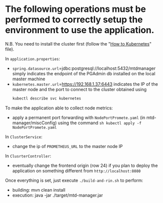# The following operations must be performed to correctly setup the environment to use the application. 
N.B. You need to install the cluster first (follow the "[How to Kubernetes](How_to_kubernetes.md)" file).

In `application.properties`:
  - `spring.datasource.url`=jdbc:postgresql://localhost:5432/mtdmanager simply indicates the endpoint of the PGAdmin db installed on the local master machine
  - `kubernetes.master.url`=https://192.168.1.37:6443 indicates the IP of the master node and the port to connect to the cluster obtained using
      ```sh
      kubectl describe svc kubernetes
      ```
      
To make the application able to collect node metrics:
  - apply a permanent port forwarding with `NodePortPromete.yaml` (in mtd-manager/miscConfig) using the command
        ```sh
        kubectl apply -f NodePortPromete.yaml
        ```
    
In `ClusterService`:
  - change the ip of `PROMETHEUS_URL` to the master node IP

In `ClusrterController`:
  - eventually change the frontend origin (row 24) if you plan to deploy the application on something different from `http://localhost:8080`

Once everything is set, just execute `./build-and-rin.sh` to perform:
  - building: mvn clean install
  - execution: java -jar ./target/mtd-manager.jar
